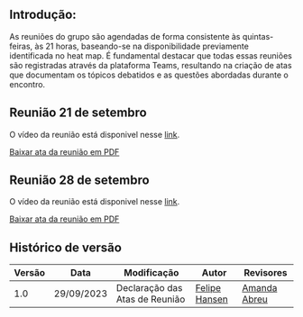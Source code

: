 ## Introdução:

As reuniões do grupo são agendadas de forma consistente às quintas-feiras, às 21 horas, baseando-se na disponibilidade previamente identificada no heat map. É fundamental destacar que todas essas reuniões são registradas através da plataforma Teams, resultando na criação de atas que documentam os tópicos debatidos e as questões abordadas durante o encontro.

## Reunião 21 de setembro
O vídeo da reunião está disponivel nesse <a href="https://unbbr.sharepoint.com/sites/IHC-Grupo5/_layouts/15/stream.aspx?id=%2Fsites%2FIHC%2DGrupo5%2FDocumentos%20Compartilhados%2FGeneral%2FRecordings%2FNova%20reuni%C3%A3o%20do%20canal%2D20230921%5F211912%2DGrava%C3%A7%C3%A3o%20de%20Reuni%C3%A3o%2Emp4" target= "_blank">link</a>.

[Baixar ata da reunião em PDF](https://github.com/Interacao-Humano-Computador/2023.2-Grupo05/raw/main/docs/atas/01_Ata21_09.pdf)


## Reunião 28 de setembro
O vídeo da reunião está disponivel nesse <a href="https://unbbr.sharepoint.com/sites/IHC-Grupo5/_layouts/15/stream.aspx?id=%2Fsites%2FIHC%2DGrupo5%2FDocumentos%20Compartilhados%2FGeneral%2FRecordings%2FReuni%C3%A3o%20em%20%5FGeneral%5F%2D20230928%5F211036%2DGrava%C3%A7%C3%A3o%20de%20Reuni%C3%A3o%2Emp4" target= "_blank">link</a>.



[Baixar ata da reunião em PDF](https://github.com/Interacao-Humano-Computador/2023.2-Grupo05/raw/main/docs/atas/02_Ata28_09.pdf)


## Histórico de versão

| Versão | Data       | Modificação                             | Autor                         | Revisores                         |
| ------ | ---------- | --------------------------------------- | ----------------------------- |-----------------------------------|
|    1.0   |   29/09/2023   |   Declaração das Atas de Reunião | [Felipe Hansen](https://github.com/FHansen98) | [Amanda Abreu](https://github.com/Amandaaaaabreu) |